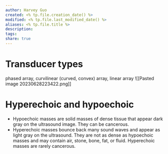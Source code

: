 ```yaml
---
author: Harvey Guo
created: <% tp.file.creation_date() %>
modified: <% tp.file.last_modified_date() %>
aliases: <% tp.file.title %>
description:
tags:
share: true
---
```


# Transducer types
phased array, curvilinear (curved, convex) array, linear array
![[Pasted image 20230628223422.png]]
# Hyperechoic and hypoechoic
- Hypoechoic masses are solid masses of dense tissue that appear dark gray on the ultrasound image. They can be cancerous. 
- Hyperechoic masses bounce back many sound waves and appear as light gray on the ultrasound. They are not as dense as hypoechoic masses and may contain air, stone, bone, fat, or fluid. Hyperechoic masses are rarely cancerous.